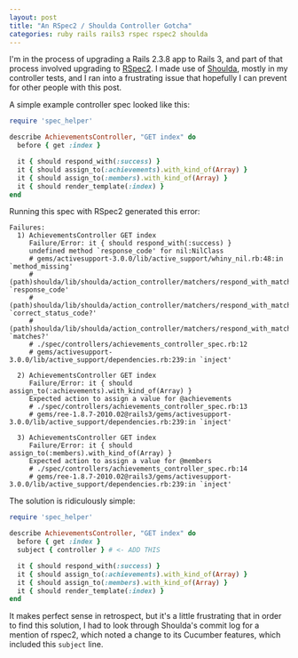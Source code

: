 ```yaml
---
layout: post
title: "An RSpec2 / Shoulda Controller Gotcha"
categories: ruby rails rails3 rspec rspec2 shoulda
---
```


I'm in the process of upgrading a Rails 2.3.8 app to Rails 3, and part of that
process involved upgrading to [RSpec2](http://rspec.info/). I made use of
[Shoulda](https://github.com/thoughtbot/shoulda), mostly in my controller
tests, and I ran into a frustrating issue that hopefully I can prevent for
other people with this post.

A simple example controller spec looked like this:

```ruby
require 'spec_helper'

describe AchievementsController, "GET index" do
  before { get :index }

  it { should respond_with(:success) }
  it { should assign_to(:achievements).with_kind_of(Array) }
  it { should assign_to(:members).with_kind_of(Array) }
  it { should render_template(:index) }
end
```

Running this spec with RSpec2 generated this error:

```log
Failures:
  1) AchievementsController GET index
     Failure/Error: it { should respond_with(:success) }
     undefined method `response_code' for nil:NilClass
     # gems/activesupport-3.0.0/lib/active_support/whiny_nil.rb:48:in `method_missing'
     # (path)shoulda/lib/shoulda/action_controller/matchers/respond_with_matcher.rb:57:in `response_code'
     # (path)shoulda/lib/shoulda/action_controller/matchers/respond_with_matcher.rb:48:in `correct_status_code?'
     # (path)shoulda/lib/shoulda/action_controller/matchers/respond_with_matcher.rb:30:in `matches?'
     # ./spec/controllers/achievements_controller_spec.rb:12
     # gems/activesupport-3.0.0/lib/active_support/dependencies.rb:239:in `inject'

  2) AchievementsController GET index
     Failure/Error: it { should assign_to(:achievements).with_kind_of(Array) }
     Expected action to assign a value for @achievements
     # ./spec/controllers/achievements_controller_spec.rb:13
     # gems/ree-1.8.7-2010.02@rails3/gems/activesupport-3.0.0/lib/active_support/dependencies.rb:239:in `inject'

  3) AchievementsController GET index
     Failure/Error: it { should assign_to(:members).with_kind_of(Array) }
     Expected action to assign a value for @members
     # ./spec/controllers/achievements_controller_spec.rb:14
     # gems/ree-1.8.7-2010.02@rails3/gems/activesupport-3.0.0/lib/active_support/dependencies.rb:239:in `inject'
```

The solution is ridiculously simple:

```ruby
require 'spec_helper'

describe AchievementsController, "GET index" do
  before { get :index }
  subject { controller } # <- ADD THIS

  it { should respond_with(:success) }
  it { should assign_to(:achievements).with_kind_of(Array) }
  it { should assign_to(:members).with_kind_of(Array) }
  it { should render_template(:index) }
end
```

It makes perfect sense in retrospect, but it's a little frustrating that in
order to find this solution, I had to look through Shoulda's commit log for a
mention of rspec2, which noted a change to its Cucumber features, which
included this `subject` line.

